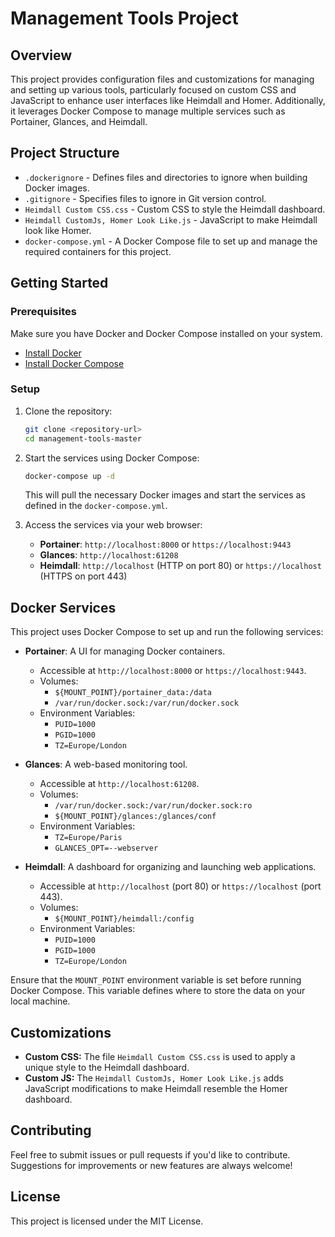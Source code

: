 # Management Tools Project

## Overview

This project provides configuration files and customizations for managing and setting up various tools, particularly focused on custom CSS and JavaScript to enhance user interfaces like Heimdall and Homer. Additionally, it leverages Docker Compose to manage multiple services such as Portainer, Glances, and Heimdall.

## Project Structure

- `.dockerignore` - Defines files and directories to ignore when building Docker images.
- `.gitignore` - Specifies files to ignore in Git version control.
- `Heimdall Custom CSS.css` - Custom CSS to style the Heimdall dashboard.
- `Heimdall CustomJs, Homer Look Like.js` - JavaScript to make Heimdall look like Homer.
- `docker-compose.yml` - A Docker Compose file to set up and manage the required containers for this project.

## Getting Started

### Prerequisites

Make sure you have Docker and Docker Compose installed on your system.

- [Install Docker](https://docs.docker.com/get-docker/)
- [Install Docker Compose](https://docs.docker.com/compose/install/)

### Setup

1. Clone the repository:

   ```bash
   git clone <repository-url>
   cd management-tools-master
   ```

2. Start the services using Docker Compose:

   ```bash
   docker-compose up -d
   ```

   This will pull the necessary Docker images and start the services as defined in the `docker-compose.yml`.

3. Access the services via your web browser:
   - **Portainer**: `http://localhost:8000` or `https://localhost:9443`
   - **Glances**: `http://localhost:61208`
   - **Heimdall**: `http://localhost` (HTTP on port 80) or `https://localhost` (HTTPS on port 443)

## Docker Services

This project uses Docker Compose to set up and run the following services:

- **Portainer**: A UI for managing Docker containers.
  - Accessible at `http://localhost:8000` or `https://localhost:9443`.
  - Volumes:
    - `${MOUNT_POINT}/portainer_data:/data`
    - `/var/run/docker.sock:/var/run/docker.sock`
  - Environment Variables:
    - `PUID=1000`
    - `PGID=1000`
    - `TZ=Europe/London`

- **Glances**: A web-based monitoring tool.
  - Accessible at `http://localhost:61208`.
  - Volumes:
    - `/var/run/docker.sock:/var/run/docker.sock:ro`
    - `${MOUNT_POINT}/glances:/glances/conf`
  - Environment Variables:
    - `TZ=Europe/Paris`
    - `GLANCES_OPT=--webserver`

- **Heimdall**: A dashboard for organizing and launching web applications.
  - Accessible at `http://localhost` (port 80) or `https://localhost` (port 443).
  - Volumes:
    - `${MOUNT_POINT}/heimdall:/config`
  - Environment Variables:
    - `PUID=1000`
    - `PGID=1000`
    - `TZ=Europe/London`

Ensure that the `MOUNT_POINT` environment variable is set before running Docker Compose. This variable defines where to store the data on your local machine.

## Customizations

- **Custom CSS:** The file `Heimdall Custom CSS.css` is used to apply a unique style to the Heimdall dashboard.
- **Custom JS:** The `Heimdall CustomJs, Homer Look Like.js` adds JavaScript modifications to make Heimdall resemble the Homer dashboard.

## Contributing

Feel free to submit issues or pull requests if you'd like to contribute. Suggestions for improvements or new features are always welcome!

## License

This project is licensed under the MIT License.
